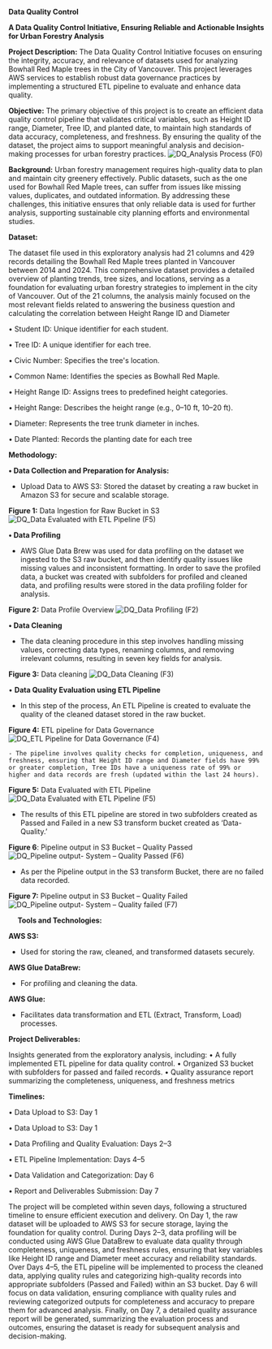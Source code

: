 **Data Quality Control**

**A Data Quality Control Initiative, Ensuring Reliable and Actionable Insights for Urban Forestry Analysis**


**Project Description:** The Data Quality Control Initiative focuses on ensuring the integrity, accuracy, and relevance of datasets used for analyzing Bowhall Red Maple trees in the City of Vancouver. This project leverages AWS services to establish robust data governance practices by implementing a structured ETL pipeline to evaluate and enhance data quality. 


**Objective:** 
 The primary objective of this project is to create an efficient data quality control pipeline that validates critical variables, such as Height ID range, Diameter, Tree ID, and planted date, to maintain high standards of data accuracy, completeness, and freshness. By ensuring the quality of the dataset, the project aims to support meaningful analysis and decision-making processes for urban forestry practices.
![DQ_Analysis Process (F0)](https://github.com/user-attachments/assets/0d0ba94f-30cd-47cc-957e-7b9f3f90f2d9)


**Background:** Urban forestry management requires high-quality data to plan and maintain city greenery effectively. Public datasets, such as the one used for Bowhall Red Maple trees, can suffer from issues like missing values, duplicates, and outdated information. By addressing these challenges, this initiative ensures that only reliable data is used for further analysis, supporting sustainable city planning efforts and environmental studies.


**Dataset:** 

The dataset file used in this exploratory analysis had 21 columns and 429 records detailing the Bowhall Red Maple trees planted in Vancouver between 2014 and 2024. This comprehensive dataset provides a detailed overview of planting trends, tree sizes, and locations, serving as a foundation for evaluating urban forestry strategies to implement in the city of Vancouver. 
Out of the 21 columns, the analysis mainly focused on the most relevant fields related to answering the business question and calculating the correlation between Height Range ID and Diameter

•	Student ID: Unique identifier for each student.

•	Tree ID: A unique identifier for each tree.

•	Civic Number: Specifies the tree's location.

•	Common Name: Identifies the species as Bowhall Red Maple.

•	Height Range ID: Assigns trees to predefined height categories.

•	Height Range: Describes the height range (e.g., 0–10 ft, 10–20 ft).

•	Diameter: Represents the tree trunk diameter in inches.

•	Date Planted: Records the planting date for each tree


**Methodology:**

**• Data Collection and Preparation for Analysis:**

- Upload Data to AWS S3: Stored the dataset by creating a raw bucket in Amazon S3 for secure and scalable storage. 

**Figure 1:** Data Ingestion for Raw Bucket in S3
![DQ_Data Evaluated with ETL Pipeline (F5)](https://github.com/user-attachments/assets/7e29b11d-33a6-4c26-92d8-3fb447906bb3)


**• Data Profiling**

-  AWS Glue Data Brew was used for data profiling on the dataset we ingested to the S3 raw bucket, and then identify quality issues like missing values and inconsistent formatting. In order to save the profiled data, a bucket was created with subfolders for profiled and cleaned data, and profiling results were stored in the data profiling folder for analysis.

**Figure 2:** Data Profile Overview
![DQ_Data Profiling  (F2)](https://github.com/user-attachments/assets/4bbfb14b-fe43-4ff2-96e8-3c18ec8c6d38)


**• Data Cleaning**

- The data cleaning procedure in this step involves handling missing values, correcting data types, renaming columns, and removing irrelevant columns, resulting in seven key fields for analysis.


**Figure 3:** Data cleaning 
![DQ_Data Cleaning (F3)](https://github.com/user-attachments/assets/235ac6fe-8b57-4111-8ad0-91cf039e66f0)

 
• **Data Quality Evaluation using ETL Pipeline**

- In this step of the process, An ETL Pipeline is created to evaluate the quality of the cleaned dataset stored in the raw bucket.

**Figure 4:** ETL pipeline for Data Governance
![DQ_ETL Pipeline for Data Governance (F4)](https://github.com/user-attachments/assets/152595c4-35e6-4950-868e-9059c3c129d8)


	- The pipeline involves quality checks for completion, uniqueness, and freshness, ensuring that Height ID range and Diameter fields have 99% or greater completion, Tree IDs have a uniqueness rate of 99% or higher and data records are fresh (updated within the last 24 hours).
 
 **Figure 5:** Data Evaluated with ETL Pipeline 
 ![DQ_Data Evaluated with ETL Pipeline (F5)](https://github.com/user-attachments/assets/272fa220-9c7b-4e33-82f8-8276f3121ff9)


- The results of this ETL pipeline are stored in two subfolders created as Passed and Failed in a new S3 transform bucket created as ‘Data-Quality.’

**Figure 6**: Pipeline output in S3 Bucket – Quality Passed 
![DQ_Pipeline output- System – Quality Passed (F6)](https://github.com/user-attachments/assets/93874c57-ba7f-4711-a1ce-0e6ef192b9a8)


- As per the Pipeline output in the S3 transform Bucket, there are no failed data recorded.

**Figure 7:** Pipeline output in S3 Bucket – Quality Failed
![DQ_Pipeline output- System – Quality failed (F7)](https://github.com/user-attachments/assets/d595f2e8-36e8-4c7a-8af3-d8ca9dce5b09)

 
**Tools and Technologies:**

**AWS S3:**

- Used for storing the raw, cleaned, and transformed datasets securely.

**AWS Glue DataBrew:** 

- For profiling and cleaning the data.

**AWS Glue:**

- Facilitates data transformation and ETL (Extract, Transform, Load) processes.


**Project Deliverables:**

Insights generated from the exploratory analysis, including:
• A fully implemented ETL pipeline for data quality control.
• Organized S3 bucket with subfolders for passed and failed records.
• Quality assurance report summarizing the completeness, uniqueness, and freshness metrics

**Timelines:**

• Data Upload to S3: Day 1

• Data Upload to S3: Day 1

• Data Profiling and Quality Evaluation: Days 2–3

• ETL Pipeline Implementation: Days 4–5

• Data Validation and Categorization: Day 6

• Report and Deliverables Submission: Day 7

The project will be completed within seven days, following a structured timeline to ensure efficient execution and delivery. On Day 1, the raw dataset will be uploaded to AWS S3 for secure storage, laying the foundation for quality control. During Days 2–3, data profiling will be conducted using AWS Glue DataBrew to evaluate data quality through completeness, uniqueness, and freshness rules, ensuring that key variables like Height ID range and Diameter meet accuracy and reliability standards. Over Days 4–5, the ETL pipeline will be implemented to process the cleaned data, applying quality rules and categorizing high-quality records into appropriate subfolders (Passed and Failed) within an S3 bucket. Day 6 will focus on data validation, ensuring compliance with quality rules and reviewing categorized outputs for completeness and accuracy to prepare them for advanced analysis. Finally, on Day 7, a detailed quality assurance report will be generated, summarizing the evaluation process and outcomes, ensuring the dataset is ready for subsequent analysis and decision-making.
